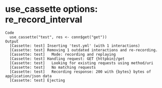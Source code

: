 # use_cassette options: re_record_interval

    Code
      use_cassette("test", res <- conn$get("get"))
    Output
      [Cassette: test] Inserting 'test.yml' (with 1 interactions)
      [Cassette: test] Removing 1 outdated interactions and re-recording.
      [Cassette: test]   Mode: recording and replaying
      [Cassette: test] Handling request: GET {httpbin}/get
      [Cassette: test]   Looking for existing requests using method/uri
      [Cassette: test]   No matching requests
      [Cassette: test]   Recording response: 200 with {bytes} bytes of application/json data
      [Cassette: test] Ejecting

